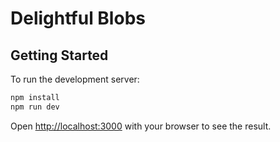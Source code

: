 # Delightful Blobs

## Getting Started

To run the development server:

```bash
npm install
npm run dev
```

Open [http://localhost:3000](http://localhost:3000) with your browser to see the result.
